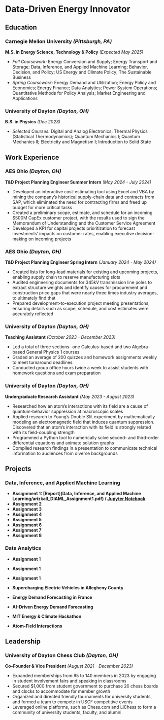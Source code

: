 # Data-Driven Energy Innovator

## Education

### Carnegie Mellon University *(Pittsburgh, PA)*  
**M.S. in Energy Science, Technology & Policy** *(Expected May 2025)*  
- *Fall Coursework:* Energy Conversion and Supply; Energy Transport and Storage; Data, Inference, and Applied Machine Learning; Behavior, Decision, and Policy; US Energy and Climate Policy; The Sustainable Business
- *Spring Coursework:* Energy Demand and Utilization; Energy Policy and Economics; Energy Finance; Data Analytics; Power System Operations; Quantitative Methods for Policy Analysis; Market Engineering and Applications

### University of Dayton *(Dayton, OH)*  
**B.S. in Physics** *(Dec 2023)*
- *Selected Courses:* Digital and Analog Electronics; Thermal Physics (Statistical Thermodynamics); Quantum Mechanics I; Quantum Mechanics II; Electricity and Magnetism I; Introduction to Solid State

## Work Experience

### AES Ohio *(Dayton, OH)*
**T&D Project Planning Engineer Summer Intern** *(May 2024 - July 2024)*
- Developed an interactive cost-estimating tool using Excel and VBA by mining the company’s historical supply-chain data and contracts from SAP, which eliminated the need for contracting firms and freed up budget for more critical tasks
- Created a preliminary scope, estimate, and schedule for an incoming $500M CapEx customer project, with the results used to sign the Memorandum of Understanding and the Customer Service Agreement
- Developed a KPI for capital projects prioritization to forecast investments’ impacts on customer rates, enabling executive decision-making on incoming projects

### AES Ohio *(Dayton, OH)*
**T&D Project Planning Engineer Spring Intern** *(January 2024 - May 2024)*
- Created lists for long-lead materials for existing and upcoming projects, enabling supply chain to reserve manufacturing slots
- Audited engineering documents for 345kV transmission line poles to extract structure weights and identify causes for procurement and construction price gaps that were nearly three times industry averages, to ultimately find that 
- Prepared development-to-execution project meeting presentations, ensuring details such as scope, schedule, and cost estimates were accurately reflected

### University of Dayton *(Dayton, OH)*
**Teaching Assistant** *(October 2023 - December 2023)*
- Led a total of three sections- one Calculus-based and two Algebra-based General Physics 1 courses
- Graded an average of 200 quizzes and homework assignments weekly to meet turnaround deadlines
- Conducted group office hours twice a week to assist students with homework questions and exam preparation

### University of Dayton *(Dayton, OH)*
**Undergraduate Research Assistant** *(May 2023 - August 2023)*
- Researched how an atom’s interactions with its field are a cause of quantum-behavior suppression at macroscopic scales
- Applied research to Young’s Double Slit experiment by mathematically modeling an electromagnetic field that induces quantum suppression. Discovered that an atom’s interaction with its field is strongly related with its field-coupling strength
- Programmed a Python tool to numerically solve second- and third-order differential equations and animate solution graphs
- Compiled research findings in a presentation to communicate technical information to audiences from diverse backgrounds

## Projects

### Data, Inference, and Applied Machine Learning
- **Assignment 1: [Report](Data, Inference, and Applied Machine Learning/arizkall_DIAML_Assignment1.pdf) / [Jupyter Notebook]((https://nbviewer.org/github/anthonyrizkallah/anthonyrizkallah.github.io/main/Data%2C%20Inference%2C%20and%20Applied%20Machine%20Learning/arizkall_DIAML_Assignment1.ipynb))**
- **Assignment 2**
- **Assignment 3**
- **Assignment 4**
- **Assignment 5**
- **Assignment 6**
- **Assignment 7**
- **Assignment 8**

### Data Analytics
- **Assignment 1**
- **Assignment 1**
- **Assignment 1**


- **Supercharging Electric Vehicles in Allegheny County**
- **Energy Demand Forecasting in France**
- **AI-Driven Energy Demand Forecasting**
- **MIT Energy & Climate Hackathon**
- **Atom-Field Interactions**

## Leadership
### University of Dayton Chess Club *(Dayton, OH)*
**Co-Founder & Vice President** *(August 2021 - December 2023)*
- Expanded memberships from 65 to 140 members in 2023 by engaging in student involvement fairs and speaking in classrooms
- Secured $1,000 from student government to purchase 20 chess boards and clocks to accommodate for member growth
- Organized and directed friendly tournaments for university students, and formed a team to compete in USCF competitive events
- Leveraged online platforms, such as Chess.com and LiChess to form a community of university students, faculty, and alumni
